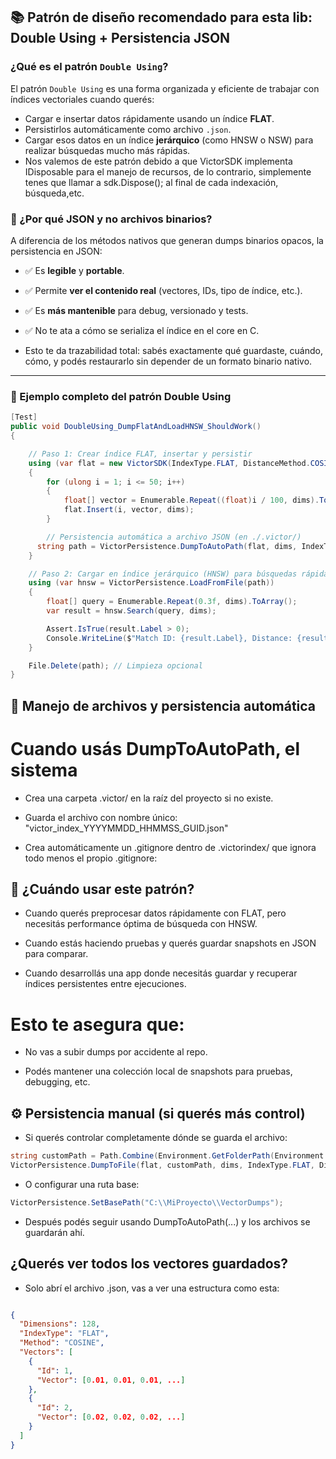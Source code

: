 ## 📚 Patrón de diseño recomendado para esta lib: Double Using + Persistencia JSON

### ¿Qué es el patrón `Double Using`?

El patrón `Double Using` es una forma organizada y eficiente de trabajar con índices vectoriales cuando querés:

- Cargar e insertar datos rápidamente usando un índice **FLAT**.
- Persistirlos automáticamente como archivo `.json`.
- Cargar esos datos en un índice **jerárquico** (como HNSW o NSW) para realizar búsquedas mucho más rápidas.
- Nos valemos de este patrón debido a que VictorSDK implementa IDisposable para el manejo de recursos, de lo contrario, simplemente tenes que llamar a sdk.Dispose(); al final de cada indexación, búsqueda,etc.


### 🎯 ¿Por qué JSON y no archivos binarios?

A diferencia de los métodos nativos que generan dumps binarios opacos, la persistencia en JSON:

- ✅ Es **legible** y **portable**.
- ✅ Permite **ver el contenido real** (vectores, IDs, tipo de índice, etc.).
- ✅ Es **más mantenible** para debug, versionado y tests.
- ✅ No te ata a cómo se serializa el índice en el core en C.

- Esto te da trazabilidad total: sabés exactamente qué guardaste, cuándo, cómo, y podés restaurarlo sin depender de un formato binario nativo.

---

### 🧪 Ejemplo completo del patrón Double Using

```csharp
[Test]
public void DoubleUsing_DumpFlatAndLoadHNSW_ShouldWork()
{

    // Paso 1: Crear índice FLAT, insertar y persistir
    using (var flat = new VictorSDK(IndexType.FLAT, DistanceMethod.COSINE,dims: 128))
    {
        for (ulong i = 1; i <= 50; i++)
        {
            float[] vector = Enumerable.Repeat((float)i / 100, dims).ToArray();
            flat.Insert(i, vector, dims);
        }

        // Persistencia automática a archivo JSON (en ./.victor/)
      string path = VictorPersistence.DumpToAutoPath(flat, dims, IndexType.FLAT, DistanceMethod.COSINE);
    }

    // Paso 2: Cargar en índice jerárquico (HNSW) para búsquedas rápidas
    using (var hnsw = VictorPersistence.LoadFromFile(path))
    {
        float[] query = Enumerable.Repeat(0.3f, dims).ToArray();
        var result = hnsw.Search(query, dims);

        Assert.IsTrue(result.Label > 0);
        Console.WriteLine($"Match ID: {result.Label}, Distance: {result.Distance}");
    }

    File.Delete(path); // Limpieza opcional
}
```

## 📂 Manejo de archivos y persistencia automática

# Cuando usás DumpToAutoPath, el sistema

- Crea una carpeta .victor/ en la raíz del proyecto si no existe.

- Guarda el archivo con nombre único: "victor_index_YYYYMMDD_HHMMSS_GUID.json"

- Crea automáticamente un .gitignore dentro de .victorindex/ que ignora todo menos el propio .gitignore:

## 🧠 ¿Cuándo usar este patrón?

- Cuando querés preprocesar datos rápidamente con FLAT, pero necesitás performance óptima de búsqueda con HNSW.

- Cuando estás haciendo pruebas y querés guardar snapshots en JSON para comparar.

- Cuando desarrollás una app donde necesitás guardar y recuperar índices persistentes entre ejecuciones.

# Esto te asegura que:

- No vas a subir dumps por accidente al repo.

- Podés mantener una colección local de snapshots para pruebas, debugging, etc.

## ⚙️ Persistencia manual (si querés más control)

- Si querés controlar completamente dónde se guarda el archivo:

``` csharp
string customPath = Path.Combine(Environment.GetFolderPath(Environment.SpecialFolder.Desktop), "my_index.json");
VictorPersistence.DumpToFile(flat, customPath, dims, IndexType.FLAT, DistanceMethod.COSINE, flat.GetInsertedVectors());
```

- O configurar una ruta base:

```csharp
VictorPersistence.SetBasePath("C:\\MiProyecto\\VectorDumps");
```

- Después podés seguir usando DumpToAutoPath(...) y los archivos se guardarán ahí.

## ¿Querés ver todos los vectores guardados?

- Solo abrí el archivo .json, vas a ver una estructura como esta:

```json

{
  "Dimensions": 128,
  "IndexType": "FLAT",
  "Method": "COSINE",
  "Vectors": [
    {
      "Id": 1,
      "Vector": [0.01, 0.01, 0.01, ...]
    },
    {
      "Id": 2,
      "Vector": [0.02, 0.02, 0.02, ...]
    }
  ]
}
```


